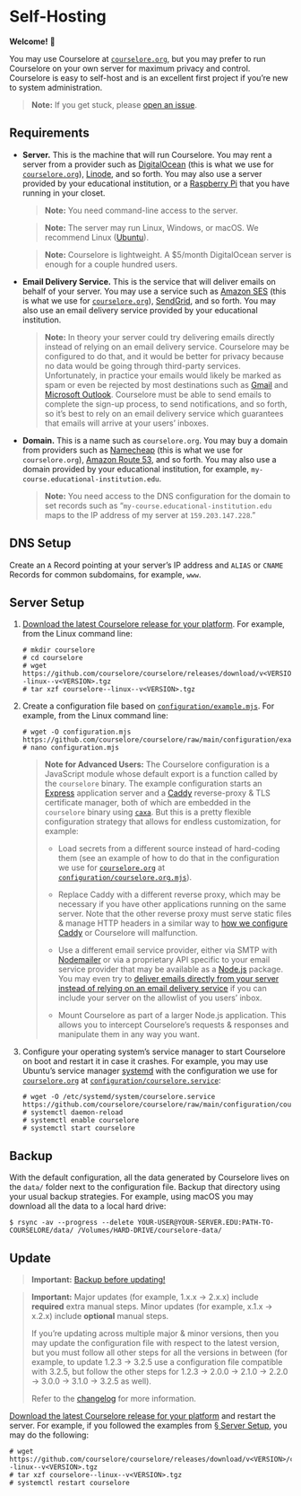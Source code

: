 # Self-Hosting

**Welcome!** 👋

You may use Courselore at [`courselore.org`](https://courselore.org), but you may prefer to run Courselore on your own server for maximum privacy and control. Courselore is easy to self-host and is an excellent first project if you’re new to system administration.

> **Note:** If you get stuck, please [open an issue](https://github.com/courselore/courselore/issues/new?body=%2A%2AWhat%20did%20you%20try%20to%20do%3F%2A%2A%0A%0A%0A%0A%2A%2AWhat%20did%20you%20expect%20to%20happen%3F%2A%2A%0A%0A%0A%0A%2A%2AWhat%20really%20happened%3F%2A%2A%0A%0A%0A%0A%2A%2AWhat%20error%20messages%20%28if%20any%29%20did%20you%20run%20into%3F%2A%2A%0A%0A%0A%0A%2A%2APlease%20provide%20as%20much%20relevant%20context%20as%20possible%20%28operating%20system%2C%20browser%2C%20and%20so%20forth%29%3A%2A%2A%0A).

## Requirements

- **Server.** This is the machine that will run Courselore. You may rent a server from a provider such as [DigitalOcean](https://www.digitalocean.com/) (this is what we use for [`courselore.org`](https://courselore.org)), [Linode](https://www.linode.com/), and so forth. You may also use a server provided by your educational institution, or a [Raspberry Pi](https://www.raspberrypi.com) that you have running in your closet.

  > **Note:** You need command-line access to the server.

  > **Note:** The server may run Linux, Windows, or macOS. We recommend Linux ([Ubuntu](https://ubuntu.com)).

  > **Note:** Courselore is lightweight. A $5/month DigitalOcean server is enough for a couple hundred users.

- **Email Delivery Service.** This is the service that will deliver emails on behalf of your server. You may use a service such as [Amazon SES](https://aws.amazon.com/ses/) (this is what we use for [`courselore.org`](https://courselore.org)), [SendGrid](https://sendgrid.com), and so forth. You may also use an email delivery service provided by your educational institution.

  > **Note:** In theory your server could try delivering emails directly instead of relying on an email delivery service. Courselore may be configured to do that, and it would be better for privacy because no data would be going through third-party services. Unfortunately, in practice your emails would likely be marked as spam or even be rejected by most destinations such as [Gmail](https://www.google.com/gmail/) and [Microsoft Outlook](https://outlook.live.com/). Courselore must be able to send emails to complete the sign-up process, to send notifications, and so forth, so it’s best to rely on an email delivery service which guarantees that emails will arrive at your users’ inboxes.

- **Domain.** This is a name such as `courselore.org`. You may buy a domain from providers such as [Namecheap](https://www.namecheap.com/) (this is what we use for `courselore.org`), [Amazon Route 53](https://aws.amazon.com/route53/), and so forth. You may also use a domain provided by your educational institution, for example, `my-course.educational-institution.edu`.

  > **Note:** You need access to the DNS configuration for the domain to set records such as “`my-course.educational-institution.edu` maps to the IP address of my server at `159.203.147.228`.”

## DNS Setup

Create an `A` Record pointing at your server’s IP address and `ALIAS` or `CNAME` Records for common subdomains, for example, `www`.

## Server Setup

1. [Download the latest Courselore release for your platform](https://github.com/courselore/courselore/releases). For example, from the Linux command line:

   ```console
   # mkdir courselore
   # cd courselore
   # wget https://github.com/courselore/courselore/releases/download/v<VERSION>/courselore--linux--v<VERSION>.tgz
   # tar xzf courselore--linux--v<VERSION>.tgz
   ```

2. Create a configuration file based on [`configuration/example.mjs`](/configuration/example.mjs). For example, from the Linux command line:

   ```console
   # wget -O configuration.mjs https://github.com/courselore/courselore/raw/main/configuration/example.mjs
   # nano configuration.mjs
   ```

   > **Note for Advanced Users:** The Courselore configuration is a JavaScript module whose default export is a function called by the `courselore` binary. The example configuration starts an [Express](https://expressjs.com) application server and a [Caddy](https://caddyserver.com) reverse-proxy & TLS certificate manager, both of which are embedded in the `courselore` binary using [`caxa`](https://github.com/leafac/caxa). But this is a pretty flexible configuration strategy that allows for endless customization, for example:
   >
   > - Load secrets from a different source instead of hard-coding them (see an example of how to do that in the configuration we use for [`courselore.org`](https://courselore.org) at [`configuration/courselore.org.mjs`](/configuration/courselore.org.mjs)).
   >
   > - Replace Caddy with a different reverse proxy, which may be necessary if you have other applications running on the same server. Note that the other reverse proxy must serve static files & manage HTTP headers in a similar way to [how we configure Caddy](https://github.com/courselore/courselore/blob/main/configuration/base.mjs) or Courselore will malfunction.
   >
   > - Use a different email service provider, either via SMTP with [Nodemailer](https://nodemailer.com/) or via a proprietary API specific to your email service provider that may be available as a [Node.js](https://nodejs.org/) package. You may even try to [deliver emails directly from your server instead of relying on an email delivery service](https://github.com/nodemailer/nodemailer/issues/1227) if you can include your server on the allowlist of you users’ inbox.
   >
   > - Mount Courselore as part of a larger Node.js application. This allows you to intercept Courselore’s requests & responses and manipulate them in any way you want.

3. Configure your operating system’s service manager to start Courselore on boot and restart it in case it crashes. For example, you may use Ubuntu’s service manager [systemd](https://systemd.io) with the configuration we use for [`courselore.org`](https://courselore.org) at [`configuration/courselore.service`](/configuration/courselore.service):

   ```console
   # wget -O /etc/systemd/system/courselore.service https://github.com/courselore/courselore/raw/main/configuration/courselore.service
   # systemctl daemon-reload
   # systemctl enable courselore
   # systemctl start courselore
   ```

## Backup

With the default configuration, all the data generated by Courselore lives on the `data/` folder next to the configuration file. Backup that directory using your usual backup strategies. For example, using macOS you may download all the data to a local hard drive:

```console
$ rsync -av --progress --delete YOUR-USER@YOUR-SERVER.EDU:PATH-TO-COURSELORE/data/ /Volumes/HARD-DRIVE/courselore-data/
```

## Update

> **Important:** [Backup before updating!](https://github.com/courselore/courselore/blob/main/documentation/self-hosting.md#backup)

> **Important:** Major updates (for example, 1.x.x → 2.x.x) include **required** extra manual steps. Minor updates (for example, x.1.x → x.2.x) include **optional** manual steps.
>
> If you’re updating across multiple major & minor versions, then you may update the configuration file with respect to the latest version, but you must follow all other steps for all the versions in between (for example, to update 1.2.3 → 3.2.5 use a configuration file compatible with 3.2.5, but follow the other steps for 1.2.3 → 2.0.0 → 2.1.0 → 2.2.0 → 3.0.0 → 3.1.0 → 3.2.5 as well).
>
> Refer to the [changelog](https://github.com/courselore/courselore/blob/main/documentation/changelog.md) for more information.

[Download the latest Courselore release for your platform](https://github.com/courselore/courselore/releases) and restart the server. For example, if you followed the examples from [§ Server Setup](#server-setup), you may do the following:

```console
# wget https://github.com/courselore/courselore/releases/download/v<VERSION>/courselore--linux--v<VERSION>.tgz
# tar xzf courselore--linux--v<VERSION>.tgz
# systemctl restart courselore
```
